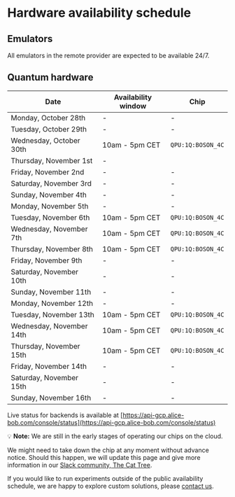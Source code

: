 # Hardware availability schedule

## Emulators

All emulators in the remote provider are expected to be available 24/7.

## Quantum hardware

| Date | Availability window | Chip |
| --- | --- | --- |
| Monday, October 28th | - | - |
| Tuesday, October 29th | - | - |
| Wednesday, October 30th | 10am - 5pm CET | `QPU:1Q:BOSON_4C` |
| Thursday, November 1st | - |
| Friday, November 2nd | - | - |
| Saturday, November 3rd | - | - |
| Sunday, November 4th | - | - |
| Monday, November 5th | - | - |
| Tuesday, November 6th | 10am - 5pm CET | `QPU:1Q:BOSON_4C` |
| Wednesday, November 7th | 10am - 5pm CET | `QPU:1Q:BOSON_4C` |
| Thursday, November 8th |  10am - 5pm CET | `QPU:1Q:BOSON_4C` |
| Friday, November 9th | - | - |
| Saturday, November 10th | - | - |
| Sunday, November 11th | - | - |
| Monday, November 12th | - | - |
| Tuesday, November 13th | 10am - 5pm CET | `QPU:1Q:BOSON_4C` |
| Wednesday, November 14th | 10am - 5pm CET | `QPU:1Q:BOSON_4C` |
| Thursday, November 15th |  10am - 5pm CET | `QPU:1Q:BOSON_4C` |
| Friday, November 14th | - | - |
| Saturday, November 15th | - | - |
| Sunday, November 16th | - | - |

Live status for backends is available at [https://api-gcp.alice-bob.com/console/status](https://api-gcp.alice-bob.com/console/status)

💡 **Note:** We are still in the early stages of operating our chips on the cloud.

We might need to take down the chip at any moment without advance notice. Should this happen, we will update this page and give more information in our [Slack community, The Cat Tree](https://join.slack.com/t/the-cat-tree/shared_invite/zt-2cg0a3rno-PP~AaUztS3dtiRyzsawlnQ).

If you would like to run experiments outside of the public availability schedule, we are happy to explore custom solutions, please [contact us](../contact_us.md).

